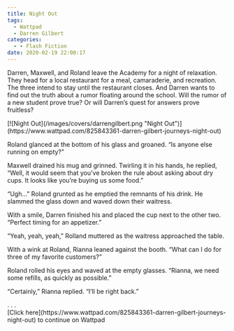 ```yaml
---
title: Night Out
tags:
  - Wattpad
  - Darren Gilbert
categories:
  - - Flash Fiction
date: 2020-02-19 22:00:17
---
```


Darren, Maxwell, and Roland leave the Academy for a night of relaxation. They head for a local restaurant for a meal, camaraderie, and recreation. The three intend to stay until the restaurant closes. And Darren wants to find out the truth about a rumor floating around the school.<!-- more --> Will the rumor of a new student prove true? Or will Darren’s quest for answers prove fruitless?

<div class="center">[![Night Out](/images/covers/darrengilbert.png "Night Out")](https://www.wattpad.com/825843361-darren-gilbert-journeys-night-out)</div>

Roland glanced at the bottom of his glass and groaned. “Is anyone else running on empty?”

Maxwell drained his mug and grinned. Twirling it in his hands, he replied, “Well, it would seem that you’ve broken the rule about asking about dry cups. It looks like you’re buying us some food.”

“Ugh…” Roland grunted as he emptied the remnants of his drink. He slammed the glass down and waved down their waitress.

With a smile, Darren finished his and placed the cup next to the other two. “Perfect timing for an appetizer.”

“Yeah, yeah, yeah,” Rolland muttered as the waitress approached the table.

With a wink at Roland, Rianna leaned against the booth. “What can I do for three of my favorite customers?”

Roland rolled his eyes and waved at the empty glasses. “Rianna, we need some refills, as quickly as possible.”

“Certainly,” Rianna replied. “I’ll be right back.”

<div class="center story-ellipses">
.
.
.
</div><div class="center">[Click here](https://www.wattpad.com/825843361-darren-gilbert-journeys-night-out) to continue on Wattpad</div>